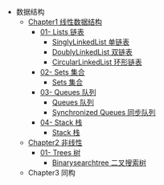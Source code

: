 - 数据结构
  - [Chapter1 线性数据结构](/DataStructures/Chapter1-Linear/)
    - [01- Lists 链表](/DataStructures/Chapter1-Linear/01-Lists/)
      - [SinglyLinkedList 单链表](/DataStructures/Chapter1-Linear/01-Lists/01-SinglyLinkedList/SinglyLinkedList.md)
      - [DoublyLinkedList 双链表](/DataStructures/Chapter1-Linear/01-Lists/02-DoublyLinkedList/DoublyLinkedList.md)
      - [CircularLinkedList 环形链表](/DataStructures/Chapter1-Linear/01-Lists/03-CircularLinkedList/CircularLinkedList.md)
    - [02- Sets 集合](/DataStructures/Chapter1-Linear/02-sets/)
      - [Sets 集合](/DataStructures/Chapter1-Linear/02-sets/sets.md)
    - [03- Queues 队列](/DataStructures/Chapter1-Linear/03-Queues/)
      - [Queues 队列](/DataStructures/Chapter1-Linear/03-Queues/01-queue/01-queues.md)
      - [Synchronized Queues 同步队列](/DataStructures/Chapter1-Linear/03-Queues/02-synchronized-queue/02-synchronized-queue.md)
    - [04- Stack 栈](/DataStructures/Chapter1-Linear/04-Stack/)
      - [Stack 栈](/DataStructures/Chapter1-Linear/04-Stack/04-stack.md)
  - [Chapter2 非线性](/DataStructures/Chapter2-Non-Linear/)
    - [01- Trees 树](/DataStructures/Chapter2-Non-Linear/01-Trees)
      - [Binarysearchtree 二叉搜索树](/DataStructures/Chapter2-Non-Linear/01-Trees/01-BinarySearchTree/01-binary-search-tree.md)
  - Chapter3 同构
